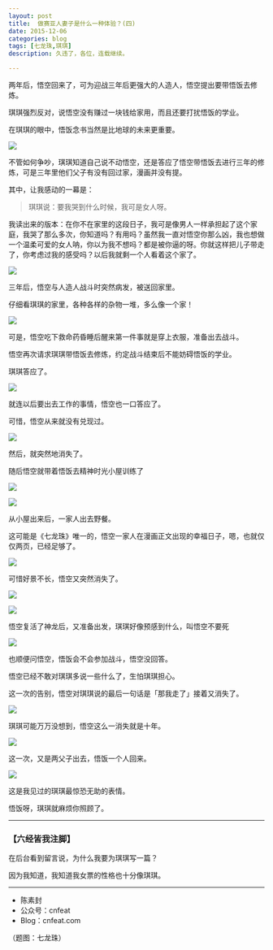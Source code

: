 ```yaml
---
layout: post
title:  做赛亚人妻子是什么一种体验？(四)
date: 2015-12-06
categories: blog
tags: [七龙珠,琪琪]
description: 久违了，各位，连载继续。

---
```




两年后，悟空回来了，可为迎战三年后更强大的人造人，悟空提出要带悟饭去修炼。

琪琪强烈反对，说悟空没有赚过一块钱给家用，而且还要打扰悟饭的学业。

在琪琪的眼中，悟饭念书当然是比地球的未来更重要。

![](http://openmindclub.qiniudn.com/team/cnfeat/image/dragonball_chihi_40.jpg)

不管如何争吵，琪琪知道自己说不动悟空，还是答应了悟空带悟饭去进行三年的修炼，可是三年里他们父子有没有回过家，漫画并没有提。

其中，让我感动的一幕是：

>琪琪说：要我哭到什么时候，我可是女人呀。

我读出来的版本：在你不在家里的这段日子，我可是像男人一样承担起了这个家庭，我哭了那么多次，你知道吗？有用吗？虽然我一直对悟空你那么凶，我也想做一个温柔可爱的女人呐，你以为我不想吗？都是被你逼的呀。你就这样把儿子带走了，你考虑过我的感受吗？以后我就剩一个人看着这个家了。

![](http://openmindclub.qiniudn.com/team/cnfeat/image/dragonball_chihi_41.jpg)

三年后，悟空与人造人战斗时突然病发，被送回家里。

仔细看琪琪的家里，各种各样的杂物一堆，多么像一个家！

![](http://openmindclub.qiniudn.com/team/cnfeat/image/dragonball_chihi_42.jpg)

可是，悟空吃下救命药昏睡后醒来第一件事就是穿上衣服，准备出去战斗。

悟空再次请求琪琪带悟饭去修炼，约定战斗结束后不能妨碍悟饭的学业。

琪琪答应了。

![](http://openmindclub.qiniudn.com/team/cnfeat/image/dragonball_chihi_44.jpg)

就连以后要出去工作的事情，悟空也一口答应了。

可惜，悟空从来就没有兑现过。

![](http://openmindclub.qiniudn.com/team/cnfeat/image/dragonball_chihi_45.jpg)

然后，就突然地消失了。

随后悟空就带着悟饭去精神时光小屋训练了

![](http://openmindclub.qiniudn.com/team/cnfeat/image/dragonball_chihi_46.jpg)

![](http://openmindclub.qiniudn.com/team/cnfeat/image/dragonball_chihi_47.jpg)

从小屋出来后，一家人出去野餐。

这可能是《七龙珠》唯一的，悟空一家人在漫画正文出现的幸福日子，嗯，也就仅仅两页，已经足够了。

![](http://openmindclub.qiniudn.com/team/cnfeat/image/dragonball_chihi_48.jpg)

可惜好景不长，悟空又突然消失了。


![](http://openmindclub.qiniudn.com/team/cnfeat/image/dragonball_chihi_49.jpg)

![](http://openmindclub.qiniudn.com/team/cnfeat/image/dragonball_chihi_50.jpg)


悟空复活了神龙后，又准备出发，琪琪好像预感到什么，叫悟空不要死

![](http://openmindclub.qiniudn.com/team/cnfeat/image/dragonball_chihi_48_1.jpg)

也顺便问悟空，悟饭会不会参加战斗，悟空没回答。

悟空已经不敢对琪琪多说一些什么了，生怕琪琪担心。

这一次的告别，悟空对琪琪说的最后一句话是「那我走了」接着又消失了。

![](http://openmindclub.qiniudn.com/team/cnfeat/image/dragonball_chihi_48_2.jpg)

琪琪可能万万没想到，悟空这么一消失就是十年。

![](http://openmindclub.qiniudn.com/team/cnfeat/image/dragonball_chihi_52.jpg)

这一次，又是两父子出去，悟饭一个人回来。

![](http://openmindclub.qiniudn.com/team/cnfeat/image/dragonball_chihi_51_1.jpg)

这是我见过的琪琪最惊恐无助的表情。

悟饭呀，琪琪就麻烦你照顾了。


----

### **【六经皆我注脚】**


在后台看到留言说，为什么我要为琪琪写一篇？

因为我知道，我知道我女票的性格也十分像琪琪。


----

- 陈素封
- 公众号：cnfeat
- Blog：cnfeat.com

（题图：七龙珠）

